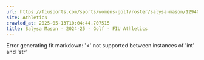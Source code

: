 ```yaml
---
url: https://fiusports.com/sports/womens-golf/roster/salysa-mason/12940
site: Athletics
crawled_at: 2025-05-13T10:04:44.707515
title: Salysa Mason - 2024-25 - Golf - FIU Athletics
---
```


Error generating fit markdown: '<' not supported between instances of 'int' and 'str'